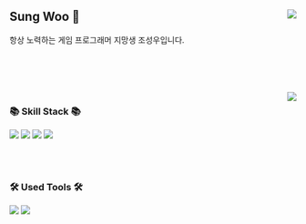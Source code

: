 <div align="left">

<img align="right" src="http://mazassumnida.wtf/api/v2/generate_badge?boj=sungwoo123"/>


## Sung Woo 👋
<p>
항상 노력하는 게임 프로그래머 지망생 조성우입니다.
</p>

</div>

<div align="left">

<br>
<br>
<br>
<br>

<img align="right" src="https://github-readme-stats.vercel.app/api/top-langs/?username=Chosungwoo123&layout=compact"/>

### 📚 Skill Stack 📚

<p>
<img src="https://img.shields.io/badge/C-A8B9CC?style=flat-square&logo=C&logoColor=white"/>                   
<img src="https://img.shields.io/badge/C++-00599C?style=flat-square&logo=C++&logoColor=white"/>
<img src="https://img.shields.io/badge/Unity-000000?style=flat-square&logo=Unity&logoColor=white"/>
<img src="https://img.shields.io/badge/Unreal%20Engine-0E1128?style=flat-square&logo=unrealengine&logoColor=white"/>
</p>

<br>
<br>
  
### 🛠 Used Tools 🛠

<img src="https://img.shields.io/badge/Rider-000000?style=flat-square&logo=rider&logoColor=white"/>
<img src="https://img.shields.io/badge/Github-181717?style=flat-square&logo=github&logoColor=white"/>

</div>
